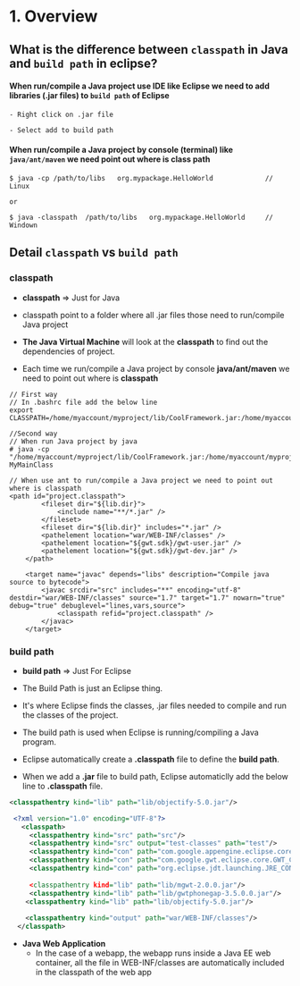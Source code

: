 # 1. Overview

## What is the difference between `classpath` in Java and `build path` in eclipse?

#### When run/compile a Java project use IDE like Eclipse we need to add libraries (.jar files) to `build path` of Eclipse

```
- Right click on .jar file

- Select add to build path
```


#### When run/compile a Java project by console (terminal) like `java/ant/maven` we need point out where is class path

```
$ java -cp /path/to/libs   org.mypackage.HelloWorld             // Linux

or

$ java -classpath  /path/to/libs   org.mypackage.HelloWorld     // Windown
```

## Detail `classpath` vs `build path`

### classpath
  - **classpath**  => Just for Java
    
  - classpath point to a folder where all .jar files those need to run/compile Java project
    
  - **The Java Virtual Machine** will look at the **classpath** to find out the dependencies of project.
  
  - Each time we run/compile a Java project by console **java/ant/maven** we need to point out where is **classpath**
  
```
// First way
// In .bashrc file add the below line
export CLASSPATH=/home/myaccount/myproject/lib/CoolFramework.jar:/home/myaccount/myproject/output/

```

```
//Second way
// When run Java project by java
# java -cp "/home/myaccount/myproject/lib/CoolFramework.jar:/home/myaccount/myproject/output/"  MyMainClass

```

```
// When use ant to run/compile a Java project we need to point out where is classpath
<path id="project.classpath">
		<fileset dir="${lib.dir}">
			<include name="**/*.jar" />
		</fileset>
		<fileset dir="${lib.dir}" includes="*.jar" />
		<pathelement location="war/WEB-INF/classes" />
		<pathelement location="${gwt.sdk}/gwt-user.jar" />
		<pathelement location="${gwt.sdk}/gwt-dev.jar" />
	</path>
	
	<target name="javac" depends="libs" description="Compile java source to bytecode">
		<javac srcdir="src" includes="**" encoding="utf-8" destdir="war/WEB-INF/classes" source="1.7" target="1.7" nowarn="true" debug="true" debuglevel="lines,vars,source">
			<classpath refid="project.classpath" />
		</javac>
	</target>
```
    

### build path

  - **build path**  => Just For Eclipse
    
  - The Build Path is just an Eclipse thing.
    
  - It's where Eclipse finds the classes, .jar files needed to compile and run the classes of the project.
    
  - The build path is used when Eclipse is running/compiling a Java program.
    
  - Eclipse automatically create a **.classpath** file to define the **build path**.
    
  - When we add a **.jar** file to build path, Eclipse automaticlly add the below line to **.classpath** file.

```xml
<classpathentry kind="lib" path="lib/objectify-5.0.jar"/>
```

```xml
 <?xml version="1.0" encoding="UTF-8"?> 
   <classpath> 
     <classpathentry kind="src" path="src"/> 
     <classpathentry kind="src" output="test-classes" path="test"/> 
     <classpathentry kind="con" path="com.google.appengine.eclipse.core.GAE_CONT    AINER"/> 
     <classpathentry kind="con" path="com.google.gwt.eclipse.core.GWT_CONTAINER"    /> 
     <classpathentry kind="con" path="org.eclipse.jdt.launching.JRE_CONTAINER"/
     
     <classpathentry kind="lib" path="lib/mgwt-2.0.0.jar"/> 
     <classpathentry kind="lib" path="lib/gwtphonegap-3.5.0.0.jar"/> 
    <classpathentry kind="lib" path="lib/objectify-5.0.jar"/> 
    
    <classpathentry kind="output" path="war/WEB-INF/classes"/> 
  </classpath>
```
    
  - **Java Web Application**
    - In the case of a webapp, the webapp runs inside a Java EE web container, all the file in WEB-INF/classes are automatically included in the classpath of the web app
